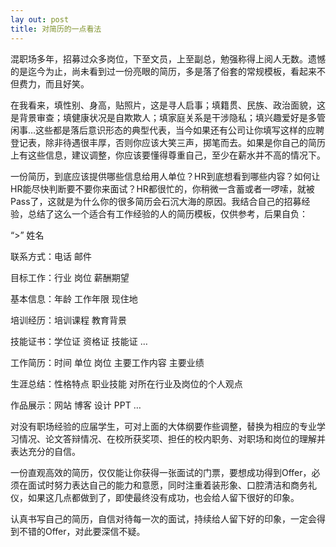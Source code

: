 ```yaml
---
lay out: post
title: 对简历的一点看法
---
```


混职场多年，招募过众多岗位，下至文员，上至副总，勉强称得上阅人无数。遗憾的是迄今为止，尚未看到过一份亮眼的简历，多是落了俗套的常规模板，看起来不但费力，而且好笑。

在我看来，填性别、身高，贴照片，这是寻人启事；填籍贯、民族、政治面貌，这是背景审查；填健康状况是自欺欺人；填家庭关系是干涉隐私；填兴趣爱好是多管闲事…这些都是落后意识形态的典型代表，当今如果还有公司让你填写这样的应聘登记表，除非待遇很丰厚，否则你应该大笑三声，掷笔而去。如果是你自己的简历上有这些信息，建议调整，你应该要懂得尊重自己，至少在薪水并不高的情况下。

一份简历，到底应该提供哪些信息给用人单位？HR到底想看到哪些内容？如何让HR能尽快判断要不要你来面试？HR都很忙的，你稍微一含蓄或者一啰嗦，就被Pass了，这就是为什么你的很多简历会石沉大海的原因。我结合自己的招募经验，总结了这么一个适合有工作经验的人的简历模板，仅供参考，后果自负：

“>”     姓名

联系方式：电话  邮件 

目标工作：行业  岗位  薪酬期望

基本信息：年龄  工作年限  现住地

培训经历：培训课程  教育背景

技能证书：学位证  资格证  技能证  …

工作简历：时间  单位  岗位  主要工作内容  主要业绩

生涯总结：性格特点  职业技能  对所在行业及岗位的个人观点

作品展示：网站  博客  设计  PPT  …

对没有职场经验的应届学生，可对上面的大体纲要作些调整，替换为相应的专业学习情况、论文答辩情况、在校所获奖项、担任的校内职务、对职场和岗位的理解并表达充分的自信。

一份直观高效的简历，仅仅能让你获得一张面试的门票，要想成功得到Offer，必须在面试时努力表达自己的能力和意愿，同时注重着装形象、口腔清洁和商务礼仪，如果这几点都做到了，即使最终没有成功，也会给人留下很好的印象。

认真书写自己的简历，自信对待每一次的面试，持续给人留下好的印象，一定会得到不错的Offer，对此要深信不疑。
